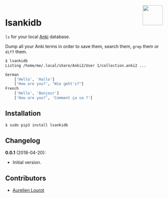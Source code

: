 <img src="https://rawgit.com/AurelienLourot/lsankidb/master/thirdparty/logo.png" align="right" width="64" height="64">

# lsankidb

`ls` for your local [Anki](https://apps.ankiweb.net/) database.

Dump all your Anki terms in order to save them, search them, `grep` them or `diff` them.

```bash
$ lsankidb
Listing /home/me/.local/share/Anki2/User 1/collection.anki2 ...

German
    ['Hello', 'Hallo']
    ['How are you?', "Wie geht's?"]
French
    ['Hello', 'Bonjour']
    ['How are you?', 'Comment ça va ?']
```

## Installation

```bash
$ sudo pip3 install lsankidb
```

## Changelog

**0.0.1** (2018-04-20):
  * Initial version.

## Contributors

* [Aurelien Lourot](http://github.com/AurelienLourot/)
